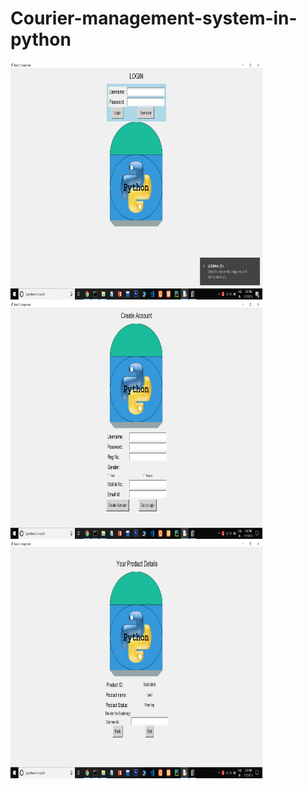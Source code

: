 # Courier-management-system-in-python

<img src="Screenshot (269).png" width='80%' height='380px'>
<br/>
<img src="Screenshot (270).png" width='80%' height='380px'>


<br/>
<img src="Screenshot (272).png" width='80%' height='380px'>

